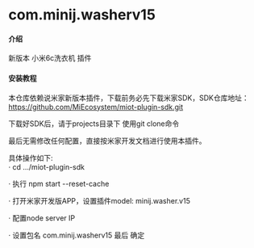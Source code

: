 # com.minij.washerv15

#### 介绍
新版本 小米6c洗衣机 插件

#### 安装教程

本仓库依赖说米家新版本插件，下载前务必先下载米家SDK，SDK仓库地址： https://github.com/MiEcosystem/miot-plugin-sdk.git

下载好SDK后，请于projects目录下 使用git clone命令 

最后无需修改任何配置，直接按米家开发文档进行使用本插件。

具体操作如下:  
 · cd .../miot-plugin-sdk

 · 执行 npm start --reset-cache

 · 打开米家开发版APP，设置插件model: minij.washer.v15

 · 配置node server IP

 · 设置包名 com.minij.washerv15 最后 确定
